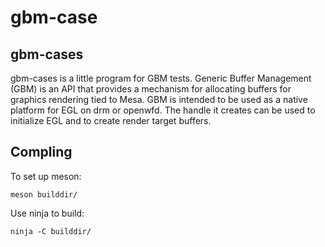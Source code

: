 # gbm-case

gbm-cases
---------------------------------------

gbm-cases is a little program for GBM tests. Generic Buffer Management (GBM) is an 
API that provides a mechanism for allocating buffers for graphics rendering tied to 
Mesa. GBM is intended to be used as a native platform for EGL on drm or openwfd. 
The handle it creates can be used to initialize EGL and to create render target buffers.

Compling
--------

To set up meson:

	meson builddir/

Use ninja to build:

	ninja -C builddir/
